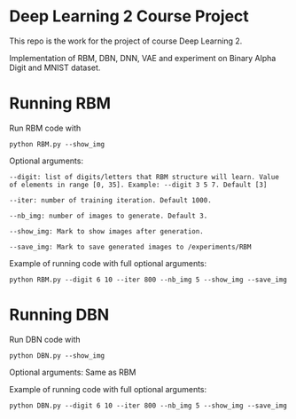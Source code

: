 # Deep Learning 2 Course Project
This repo is the work for the project of course Deep Learning 2.

Implementation of RBM, DBN, DNN, VAE and experiment on Binary Alpha Digit and MNIST dataset. 

# Running RBM
Run RBM code with

``` python RBM.py --show_img ```

Optional arguments:
```
--digit: list of digits/letters that RBM structure will learn. Value of elements in range [0, 35]. Example: --digit 3 5 7. Default [3]

--iter: number of training iteration. Default 1000.

--nb_img: number of images to generate. Default 3.

--show_img: Mark to show images after generation.

--save_img: Mark to save generated images to /experiments/RBM
```
Example of running code with full optional arguments:

```python RBM.py --digit 6 10 --iter 800 --nb_img 5 --show_img --save_img```

# Running DBN

Run DBN code with

``` python DBN.py --show_img ```

Optional arguments: Same as RBM

Example of running code with full optional arguments:

```python DBN.py --digit 6 10 --iter 800 --nb_img 5 --show_img --save_img```

